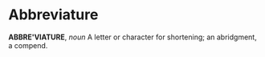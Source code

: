# Abbreviature

**ABBRE'VIATURE**, _noun_ A letter or character for shortening; an abridgment, a compend.